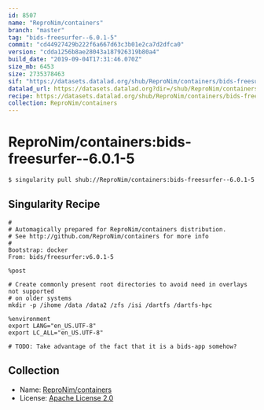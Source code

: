 ```yaml
---
id: 8507
name: "ReproNim/containers"
branch: "master"
tag: "bids-freesurfer--6.0.1-5"
commit: "cd44927429b222f6a667d63c3b01e2ca7d2dfca0"
version: "cdda1256b8ae28043a187926319b80a4"
build_date: "2019-09-04T17:31:46.070Z"
size_mb: 6453
size: 2735378463
sif: "https://datasets.datalad.org/shub/ReproNim/containers/bids-freesurfer--6.0.1-5/2019-09-04-cd449274-cdda1256/cdda1256b8ae28043a187926319b80a4.simg"
datalad_url: https://datasets.datalad.org?dir=/shub/ReproNim/containers/bids-freesurfer--6.0.1-5/2019-09-04-cd449274-cdda1256/
recipe: https://datasets.datalad.org/shub/ReproNim/containers/bids-freesurfer--6.0.1-5/2019-09-04-cd449274-cdda1256/Singularity
collection: ReproNim/containers
---
```


# ReproNim/containers:bids-freesurfer--6.0.1-5

```bash
$ singularity pull shub://ReproNim/containers:bids-freesurfer--6.0.1-5
```

## Singularity Recipe

```singularity
#
# Automagically prepared for ReproNim/containers distribution.
# See http://github.com/ReproNim/containers for more info
#
Bootstrap: docker
From: bids/freesurfer:v6.0.1-5

%post

# Create commonly present root directories to avoid need in overlays not supported
# on older systems
mkdir -p /ihome /data /data2 /zfs /isi /dartfs /dartfs-hpc

%environment
export LANG="en_US.UTF-8"
export LC_ALL="en_US.UTF-8"

# TODO: Take advantage of the fact that it is a bids-app somehow?
```

## Collection

 - Name: [ReproNim/containers](https://github.com/ReproNim/containers)
 - License: [Apache License 2.0](https://api.github.com/licenses/apache-2.0)


